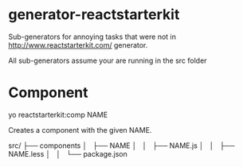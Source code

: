 # generator-reactstarterkit
Sub-generators for annoying tasks that were not in http://www.reactstarterkit.com/ generator.

All sub-generators assume your are running in the src folder

Component
=========
yo reactstarterkit:comp NAME

Creates a component with the given NAME. 

src/
├── components
│   ├── NAME
│   │   ├── NAME.js
│   │   ├── NAME.less
│   │   └── package.json

